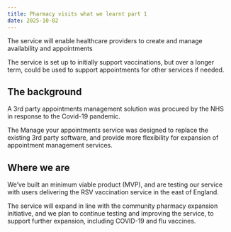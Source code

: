 ```yaml
---
title: Pharmacy visits what we learnt part 1
date: 2025-10-02
---
```


The service will enable healthcare providers to create and manage availability and appointments

The service is set up to initially support vaccinations, but over a longer term, could be used to support appointments for other services if needed.

## The background

A 3rd party appointments management solution was procured by the NHS in response to the Covid-19 pandemic.

The Manage your appointments service was designed to replace the existing 3rd party software, and provide more flexibility for expansion of appointment management services.

## Where we are

We’ve built an minimum viable product (MVP), and are testing our service with users delivering the RSV vaccination service in the east of England.

The service will expand in line with the community pharmacy expansion initiative, and we plan to continue testing and improving the service, to support further expansion, including COVID-19 and flu vaccines.
